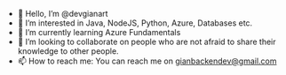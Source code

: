 - 👋 Hello, I’m @devgianart
- 👀 I’m interested in Java, NodeJS, Python, Azure, Databases etc.
- 🌱 I’m currently learning Azure Fundamentals
- 💞️ I’m looking to collaborate on people who are not afraid to share their knowledge to other people.
- 📫 How to reach me: You can reach me on gianbackendev@gmail.com

<!---
devgianart/devgianart is a ✨ special ✨ repository because its `README.md` (this file) appears on your GitHub profile.
You can click the Preview link to take a look at your changes.
--->
